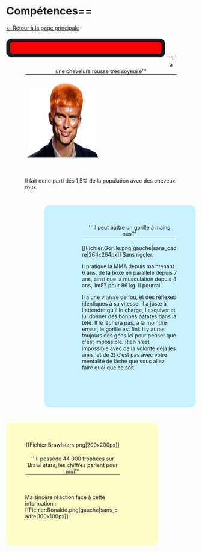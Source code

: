 # Compétences==
[<- Retour à la page principale](https://github.com/MELIAND-Vincent-2326078b/MarkdownVincent/blob/main/README.md)
<span style="border:solid 10px;margin-top:20px;margin-bottom:20px;padding-right: 50px;padding-bottom: 30px;padding-top: 0px;background-color: red;float:left;width:70%;border-radius:15px">
<div style="padding:50px;padding-top:-70px;padding-left:50px;padding-bottom:40px;">
<center style="border-bottom: 1px solid black;margin-bottom: 20px;">'''Il a une chevelure rousse très soyeuse'''</center>
<img src="https://github.com/MELIAND-Vincent-2326078b/MarkdownVincent/blob/main/roux.jpeg" style="width:200px;height:200px;">
<div style="margin-top: 50px">Il fait donc parti des 1,5% de la population avec des cheveux roux.</div>
</div>
</span>
<div style="margin-bottom:20px;padding-left: 50px;padding-bottom: 30px;padding-top: 0px;background-color: #C8F2FF;float:right;width:70%;border-radius:15px">
<div style="padding:50px;padding-top:-70px;padding-left:50px;padding-bottom:40px;">
<center style="border-bottom: 1px solid black;margin-bottom: 20px;">'''Il peut battre un gorille à mains nus'''</center>
[[Fichier:Gorille.png|gauche|sans_cadre|264x264px]]
Sans rigoler.

Il pratique la MMA depuis maintenant 6 ans, de la boxe en parallèle depuis 7 ans, ainsi que la musculation depuis 4 ans, 1m87 pour 86 kg. Il pourrai.

Il a une vitesse de fou, et des réflexes identiques à sa vitesse. Il a juste à l'attendre qu'il le charge, l'esquiver et lui donner des bonnes patates dans la tête. Il le lâchera pas, à la moindre erreur, le gorille est fini. Il y auras toujours des gens ici pour penser que c'est impossible. Rien n'est impossible avec de la volonté déjà les amis, et de 2) c'est pas avec votre mentalité de lâche que vous allez faire quoi que ce soit</div>

</div>
<div style="margin-top:20px;margin-bottom:20px;padding-right: 50px;padding-bottom: 30px;padding-top: 0px;background-color: #FFFDC8;float:left;width:70%;border-radius:15px">
<div style="padding:50px;padding-top:-70px;padding-left:50px;padding-bottom:40px;">
<center style="margin-bottom: 20px;">[[Fichier:Brawlstars.png|200x200px]]</center>
<center style="border-bottom: 1px solid black;margin-bottom: 20px;">'''Il possède 44 000 trophées sur Brawl stars, les chiffres parlent pour moi'''</center>
<div style="margin-top: 50px">Ma sincère réaction face à cette information : [[Fichier:Ronaldo.png|gauche|sans_cadre|100x100px]]
</div>
</div>
</div>
